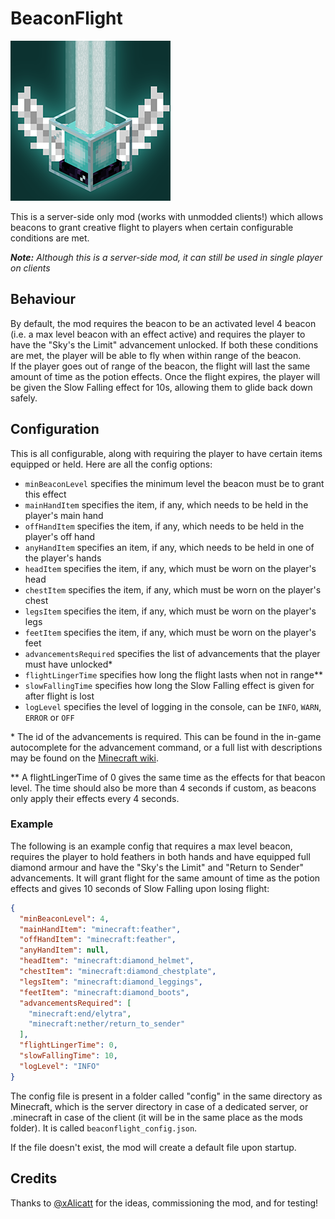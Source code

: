 # BeaconFlight

![BeaconFlight icon](src/main/resources/assets/beaconflight/icon-medium.png?raw=true)

This is a server-side only mod (works with unmodded clients!) which allows beacons to grant creative flight to players when certain configurable conditions are met. 

***Note:*** *Although this is a server-side mod, it can still be used in single player on clients*

## Behaviour
By default, the mod requires the beacon to be an activated level 4 beacon (i.e. a max level beacon with an effect active) and requires the player to have the "Sky's the Limit" advancement unlocked. If both these conditions are met, the player will be able to fly when within range of the beacon.\
If the player goes out of range of the beacon, the flight will last the same amount of time as the potion effects. Once the flight expires, the player will be given the Slow Falling effect for 10s, allowing them to glide back down safely.

## Configuration
This is all configurable, along with requiring the player to have certain items equipped or held. Here are all the config options:

* `minBeaconLevel` specifies the minimum level the beacon must be to grant this effect
* `mainHandItem` specifies the item, if any, which needs to be held in the player's main hand
* `offHandItem` specifies the item, if any, which needs to be held in the player's off hand
* `anyHandItem` specifies an item, if any, which needs to be held in one of the player's hands
* `headItem` specifies the item, if any, which must be worn on the player's head
* `chestItem` specifies the item, if any, which must be worn on the player's chest
* `legsItem` specifies the item, if any, which must be worn on the player's legs
* `feetItem` specifies the item, if any, which must be worn on the player's feet
* `advancementsRequired` specifies the list of advancements that the player must have unlocked*
* `flightLingerTime` specifies how long the flight lasts when not in range**
* `slowFallingTime` specifies how long the Slow Falling effect is given for after flight is lost
* `logLevel` specifies the level of logging in the console, can be `INFO`, `WARN`, `ERROR` or `OFF`

\* The id of the advancements is required. This can be found in the in-game autocomplete for the advancement command, or a full list with descriptions may be found on the [Minecraft wiki](https://minecraft.gamepedia.com/Advancements#List_of_advancements).

** A flightLingerTime of 0 gives the same time as the effects for that beacon level. The time should also be more than 4 seconds if custom, as beacons only apply their effects every 4 seconds.

### Example 
The following is an example config that requires a max level beacon, requires the player to hold feathers in both hands and have equipped full diamond armour and have the "Sky's the Limit" and "Return to Sender" advancements. It will grant flight for the same amount of time as the potion effects and gives 10 seconds of Slow Falling upon losing flight:
```json
{
  "minBeaconLevel": 4,
  "mainHandItem": "minecraft:feather",
  "offHandItem": "minecraft:feather",
  "anyHandItem": null,
  "headItem": "minecraft:diamond_helmet",
  "chestItem": "minecraft:diamond_chestplate",
  "legsItem": "minecraft:diamond_leggings",
  "feetItem": "minecraft:diamond_boots",
  "advancementsRequired": [
    "minecraft:end/elytra",
    "minecraft:nether/return_to_sender"
  ],
  "flightLingerTime": 0,
  "slowFallingTime": 10,
  "logLevel": "INFO"
}
```
The config file is present in a folder called "config" in the same directory as Minecraft, which is the server directory in case of a dedicated server, or .minecraft in case of the client (it will be in the same place as the mods folder). It is called `beaconflight_config.json`.

If the file doesn't exist, the mod will create a default file upon startup.

 

## Credits
Thanks to [@xAlicatt](https://minecraft.curseforge.com/members/xalicatt) for the ideas, commissioning the mod, and for testing!
